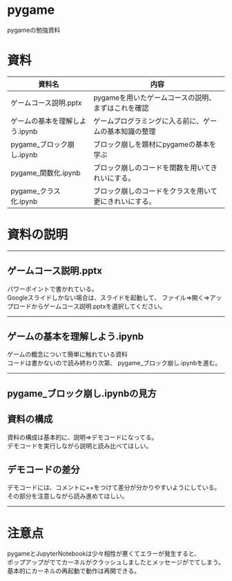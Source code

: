 # pygame
pygameの勉強資料

# 資料
|資料名|内容|
|----|----|
|ゲームコース説明.pptx|pygameを用いたゲームコースの説明、まずはこれを確認|
|ゲームの基本を理解しよう.ipynb|ゲームプログラミングに入る前に、ゲームの基本知識の整理|
|pygame_ブロック崩し.ipynb|ブロック崩しを題材にpygameの基本を学ぶ|
|pygame_関数化.ipynb|ブロック崩しのコードを関数を用いてきれいにする。|
|pygame_クラス化.ipynb|ブロック崩しのコードをクラスを用いて更にきれいにする。|

# 資料の説明
---
## ゲームコース説明.pptx
パワーポイントで書かれている。  
Googleスライドしかない場合は、スライドを起動して、 
ファイル⇒開く⇒アップロードからゲームコース説明.pptxを選択してください。  

---
## ゲームの基本を理解しよう.ipynb
ゲームの概念について簡単に触れている資料  
コードは書かないので読み終わり次第、 pygame_ブロック崩し.ipynbを進む。

---
## pygame_ブロック崩し.ipynbの見方

## 資料の構成
資料の構成は基本的に、説明⇒デモコードになってる。  
デモコードを実行しながら説明と読み比べてほしい。

## デモコードの差分
デモコードには、コメントに++をつけて差分が分かりやすいようにしている。  
その部分を注意しながら読み進めてほしい。  

--- 
# 注意点
pygameとJupyterNotebookは少々相性が悪くてエラーが発生すると、    
ポップアップがでてカーネルがクラッシュしましたとメッセージがでてしまう。    
基本的にカーネルの再起動で動作は再開できる。  